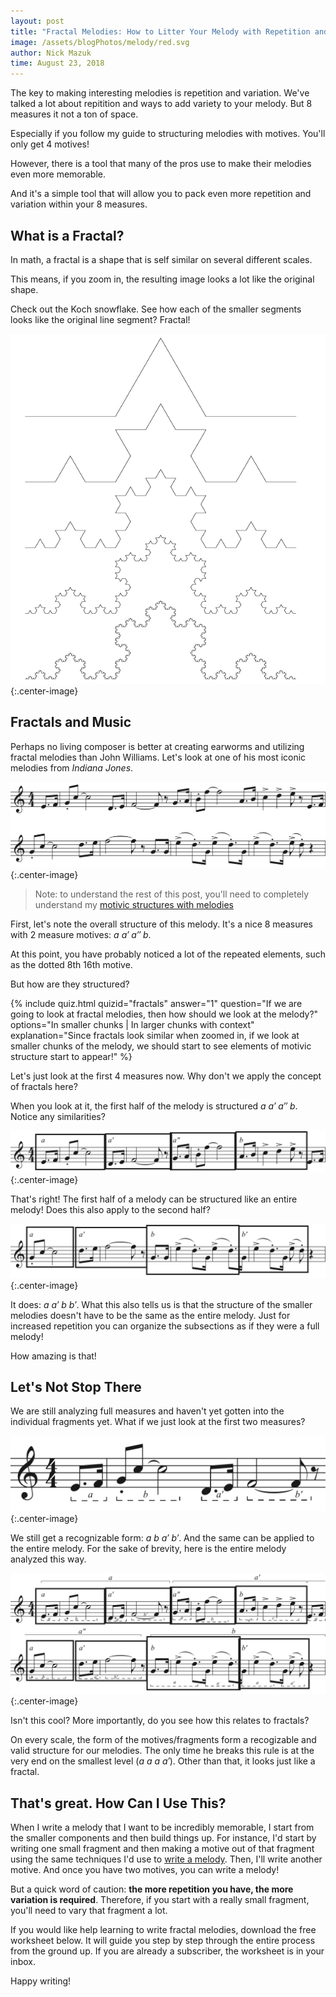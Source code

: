 ```yaml
---
layout: post
title: "Fractal Melodies: How to Litter Your Melody with Repetition and Variation"
image: /assets/blogPhotos/melody/red.svg
author: Nick Mazuk
time: August 23, 2018
---
```


The key to making interesting melodies is repetition and variation. We've talked a lot about repitition and ways to add variety to your melody. But 8 measures it not a ton of space.

Especially if you follow my guide to structuring melodies with motives. You'll only get 4 motives!

However, there is a tool that many of the pros use to make their melodies even more memorable.

And it's a simple tool that will allow you to pack even more repetition and variation within your 8 measures.

<!--end-of-intro-->

## What is a Fractal?

In math, a fractal is a shape that is self similar on several different scales.

This means, if you zoom in, the resulting image looks a lot like the original shape.

Check out the Koch snowflake. See how each of the smaller segments looks like the original line segment? Fractal!

![Koch Snowflake](/blog/resources/kochSnowflake.png "Koch Snowflake"){:.center-image}

## Fractals and Music

Perhaps no living composer is better at creating earworms and utilizing fractal melodies than John Williams. Let's look at one of his most iconic melodies from *Indiana Jones*.

![Indiana Jones Melody](/blog/resources/indianaJonesMelody.png "Indiana Jones Melody"){:.center-image}

> Note: to understand the rest of this post, you'll need to completely understand my [motivic structures with melodies](/blog/BuildingBlocksOfMelody)

First, let's note the overall structure of this melody. It's a nice 8 measures with 2 measure motives: *a a&prime; a&Prime; b*.

At this point, you have probably noticed a lot of the repeated elements, such as the dotted 8th 16th motive.

But how are they structured?

{% include quiz.html quizid="fractals" answer="1" question="If we are going to look at fractal melodies, then how should we look at the melody?" options="In smaller chunks | In larger chunks with context" explanation="Since fractals look similar when zoomed in, if we look at smaller chunks of the melody, we should start to see elements of motivic structure start to appear!" %}

Let's just look at the first 4 measures now. Why don't we apply the concept of fractals here?

When you look at it, the first half of the melody is structured *a a&prime; a&Prime; b*. Notice any similarities?

![First Half Analyzed](/blog/resources/indianaJonesFirstFractal.png "First Half Analyzed"){:.center-image}

That's right! The first half of a melody can be structured like an entire melody! Does this also apply to the second half?

![Second Half Analyzed](/blog/resources/indianaJonesSecondFractal.png "Second Half Analyzed"){:.center-image}

It does: *a a&prime; b b&prime;*. What this also tells us is that the structure of the smaller melodies doesn't have to be the same as the entire melody. Just for increased repetition you can organize the subsections as if they were a full melody!

How amazing is that!

## Let's Not Stop There

We are still analyzing full measures and haven't yet gotten into the individual fragments yet. What if we just look at the first two measures?

![First Two Measures Analyzed](/blog/resources/indianaJonesSecondaryFractal.png "First Two Measures Analyzed"){:.center-image}

We still get a recognizable form: *a b a&prime; b&prime;*. And the same can be applied to the entire melody. For the sake of brevity, here is the entire melody analyzed this way.

![Full Melody Analyzed](/blog/resources/indianaJonesFullFractal.png "Full Melody Analyzed"){:.center-image}

Isn't this cool? More importantly, do you see how this relates to fractals?

On every scale, the form of the motives/fragments form a recogizable and valid structure for our melodies. The only time he breaks this rule is at the very end on the smallest level (*a a a a&prime;*). Other than that, it looks just like a fractal.

## That's great. How Can I Use This?

When I write a melody that I want to be incredibly memorable, I start from the smaller components and then build things up. For instance, I'd start by writing one small fragment and then making a motive out of that fragment using the same techniques I'd use to [write a melody](/blog/WritingMotives). Then, I'll write another motive. And once you have two motives, you can write a melody!

But a quick word of caution: **the more repetition you have, the more variation is required**. Therefore, if you start with a really small fragment, you'll need to vary that fragment a lot.

If you would like help learning to write fractal melodies, download the free worksheet below. It will guide you step by step through the entire process from the ground up. If you are already a subscriber, the worksheet is in your inbox.

Happy writing!
